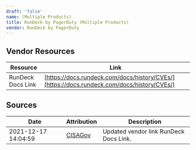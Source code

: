 ```yaml
---
draft: 'false'
name: (Multiple Products)
title: RunDeck by PagerDuty (Multiple Products)
vendor: RunDeck by PagerDuty
---
```


## Vendor Resources
| Resource | Link |
| --- | --- |
| RunDeck Docs Link | [https://docs.rundeck.com/docs/history/CVEs/](https://docs.rundeck.com/docs/history/CVEs/) |



## Sources
| Date | Attribution | Description |
| --- | --- | --- |
| 2021-12-17 14:04:59 | [CISAGov](https://raw.githubusercontent.com/cisagov/log4j-affected-db/develop/README.md) | Updated vendor link RunDeck Docs Link.  |
